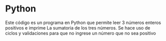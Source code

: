 # Python

Este código es un programa en Python que permite leer 3 números enteros positivos e imprime
La sumatoria de los tres números. Se hace uso de ciclos y   validaciones para que no ingrese un número que no sea positivo

